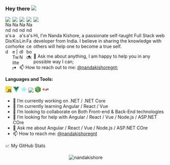 ### Hey there <img src="https://media.giphy.com/media/hvRJCLFzcasrR4ia7z/giphy.gif" width="25px">
<a href="#">
  <img align="left" alt="Nanda's Discord" width="22px" src="https://raw.githubusercontent.com/peterthehan/peterthehan/master/assets/discord.svg" />
</a>
<a href="https://twitter.com/nandakishoregnt">
  <img align="left" alt="Nanda Kishore | Twitter" width="22px" src="https://raw.githubusercontent.com/peterthehan/peterthehan/master/assets/twitter.svg" />
</a>
<a href="https://www.linkedin.com/in/nandakishoregnt/">
  <img align="left" alt="Nanda's LinkedIN" width="22px" src="https://raw.githubusercontent.com/peterthehan/peterthehan/master/assets/linkedin.svg" />
</a>
<a href="https://www.facebook.com/nandakishoregnt/">
  <img align="left" alt="Nanda's Facebook" width="22px" src="https://raw.githubusercontent.com/peterthehan/peterthehan/master/assets/facebook.svg" />
</a>

![](https://visitor-badge.glitch.me/badge?page_id=nandakishoregnt.nandakishoregnt)

<br />
Hi, I'm Nanda Kishore, a passionate self-taught Full Stack web developer from India. I believe in sharing the knowledge with others will help one to become a true self.
  
- 💬 Ask me about anything, I am happy to help you in any possible way I can;
- 📫 How to reach out to me: [@nandakishoregnt](https://twitter.com/nandakishoregnt);


**Languages and Tools:**  

<code><img height="20" src="https://raw.githubusercontent.com/github/explore/80688e429a7d4ef2fca1e82350fe8e3517d3494d/topics/javascript/javascript.png"></code>
<code><img height="20" src="https://raw.githubusercontent.com/github/explore/80688e429a7d4ef2fca1e82350fe8e3517d3494d/topics/vue/vue.png"></code>
<code><img height="20" src="https://raw.githubusercontent.com/github/explore/80688e429a7d4ef2fca1e82350fe8e3517d3494d/topics/react/react.png"></code>
<code><img height="20" src="https://github.com/angular/angular/blob/master/aio/src/assets/images/logos/angular/angular.png"></code>
<code><img height="20" src="https://raw.githubusercontent.com/github/explore/80688e429a7d4ef2fca1e82350fe8e3517d3494d/topics/nodejs/nodejs.png"></code>
<code><img height="20" src="https://raw.githubusercontent.com/github/explore/80688e429a7d4ef2fca1e82350fe8e3517d3494d/topics/git/git.png"></code>

- 🔭 I’m currently working on .NET / .NET Core
- 🌱 I’m currently learning Angular / React / Vue
- 👯 I’m looking to collaborate on Both Front-end & Back-End technologies
- 🤔 I’m looking for help with Angular / React / Vue / Node.js / ASP.NET COre
- 💬 Ask me about Angular / React / Vue / Node.js / ASP.NET COre
- 📫 How to reach me: [@nandakishoregnt](https://twitter.com/nandakishoregnt)

📈 My GitHub Stats

<p align="center"> <img src="https://github-readme-stats.vercel.app/api?username=nandakishoregnt&show_icons=true&theme=gotham" alt="nandakishore" />
